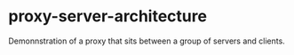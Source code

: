 # proxy-server-architecture
Demonnstration of a proxy that sits between a group of servers and clients.
